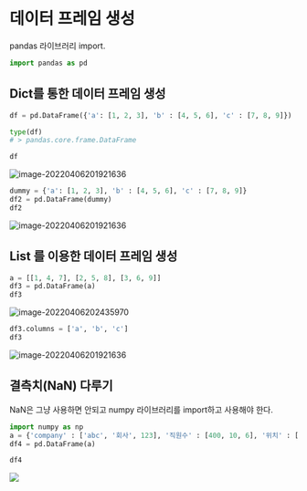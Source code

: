 # 데이터 프레임 생성

pandas 라이브러리 import.

```python
import pandas as pd
```



## Dict를 통한 데이터 프레임 생성

```python
df = pd.DataFrame({'a': [1, 2, 3], 'b' : [4, 5, 6], 'c' : [7, 8, 9]})

type(df)
# > pandas.core.frame.DataFrame
```

```python
df
```
![image-20220406201921636](C:\Users\myggo\AppData\Roaming\Typora\typora-user-images\image-20220406201921636.png)

```python
dummy = {'a': [1, 2, 3], 'b' : [4, 5, 6], 'c' : [7, 8, 9]}
df2 = pd.DataFrame(dummy)
df2
```
![image-20220406201921636](C:\Users\myggo\AppData\Roaming\Typora\typora-user-images\image-20220406201921636.png)



## List 를 이용한 데이터 프레임 생성

```python
a = [[1, 4, 7], [2, 5, 8], [3, 6, 9]]
df3 = pd.DataFrame(a)
df3
```
![image-20220406202435970](C:\Users\myggo\AppData\Roaming\Typora\typora-user-images\image-20220406202435970.png)

```python
df3.columns = ['a', 'b', 'c']
df3
```
![image-20220406201921636](C:\Users\myggo\AppData\Roaming\Typora\typora-user-images\image-20220406201921636.png)



## 결측치(NaN) 다루기

NaN은 그냥 사용하면 안되고 numpy 라이브러리를 import하고 사용해야 한다.

```python
import numpy as np
a = {'company' : ['abc', '회사', 123], '직원수' : [400, 10, 6], '위치' : ['Seoul', np.NaN, 'Busan']}
df4 = pd.DataFrame(a)

df4
```

<img src="https://github.com/HwanGonJang/DataScienceStudy.github.io/DataAnalysis/DataPreprocessing/images/1-1.png"></img>

